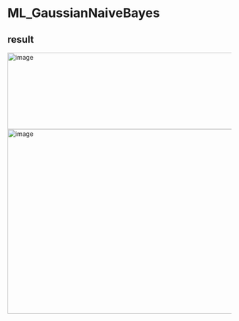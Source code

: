# ML_GaussianNaiveBayes

## result
<img width="986" height="172" alt="image" src="https://github.com/user-attachments/assets/fae904e8-4015-4e68-a146-b8a060dbf4c6" />

<img width="657" height="415" alt="image" src="https://github.com/user-attachments/assets/e3e10e72-b091-48e2-939d-b151716f03d6" />
